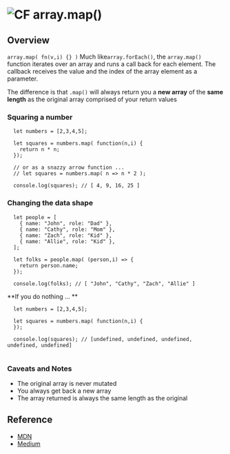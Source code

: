 ![CF](https://i.imgur.com/7v5ASc8.png) array.map()
=======
## Overview
`array.map( fn(v,i) {} )` Much like`array.forEach()`, the `array.map()` function iterates over an array and runs a call back for each element. The callback receives the value and the index of the array element as a parameter.  

The difference is that `.map()` will always return you a **new array** of the **same length** as the original array comprised of your return values

### Squaring a number
```
  let numbers = [2,3,4,5];
  
  let squares = numbers.map( function(n,i) {
    return n * n;
  });
  
  // or as a snazzy arrow function ...
  // let squares = numbers.map( n => n * 2 );
  
  console.log(squares); // [ 4, 9, 16, 25 ]

```

### Changing the data shape
```
  let people = [
    { name: "John", role: "Dad" },
    { name: "Cathy", role: "Mom" },
    { name: "Zach", role: "Kid" },
    { name: "Allie", role: "Kid" },
  ];
  
  let folks = people.map( (person,i) => {
    return person.name;
  });
  
  console.log(folks); // [ "John", "Cathy", "Zach", "Allie" ]

```

**If you do nothing ... **
 
```
  let numbers = [2,3,4,5];
  
  let squares = numbers.map( function(n,i) {
  });
  
  console.log(squares); // [undefined, undefined, undefined, undefined, undefined]
  
```

### Caveats and Notes
- The original array is never mutated
- You always get back a new array
- The array returned is always the same length as the original

## Reference
* [MDN](https://developer.mozilla.org/en-US/docs/Web/JavaScript/Reference/Global_Objects/Array/map)
* [Medium](https://medium.com/@JeffLombardJr/understanding-foreach-map-filter-and-find-in-javascript-f91da93b9f2c)
